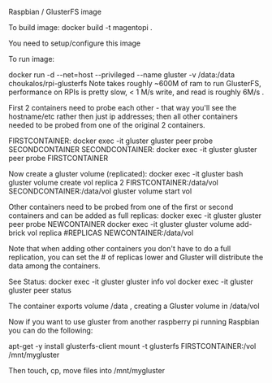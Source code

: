 Raspbian / GlusterFS image 

To build image:
docker build -t magentopi .

You need to setup/configure this image

To run image:

docker run -d --net=host --privileged --name gluster -v /data:/data choukalos/rpi-glusterfs
Note takes roughly ~600M of ram to run GlusterFS, performance on RPIs is pretty slow, < 1 M/s write, and read is roughly 6M/s .

First 2 containers need to probe each other - that way you'll see the hostname/etc rather then just ip addresses; then all other containers needed to be probed from one of the original 2 containers.

FIRSTCONTAINER:  docker exec -it gluster gluster peer probe SECONDCONTAINER
SECONDCONTAINER: docker exec -it gluster gluster peer probe FIRSTCONTAINER

Now create a gluster volume (replicated):
docker exec -it gluster bash
   gluster volume create vol replica 2 FIRSTCONTAINER:/data/vol SECONDCONTAINER:/data/vol
   gluster volume start vol


Other containers need to be probed from one of the first or second containers and can be added as full replicas:
docker exec -it gluster gluster peer probe NEWCONTAINER
docker exec -it gluster gluster volume add-brick vol replica #REPLICAS NEWCONTAINER:/data/vol

Note that when adding other containers you don't have to do a full replication, you can set the # of replicas lower and Gluster will distribute the data among the containers.

See Status:
docker exec -it gluster gluster info vol
docker exec -it gluster gluster peer status

The container exports volume /data , creating a Gluster volume in /data/vol 
   
Now if you want to use gluster from another raspberry pi running Raspbian you can do the following:

apt-get -y install glusterfs-client
mount -t glusterfs FIRSTCONTAINER:/vol /mnt/mygluster

Then touch, cp, move files into /mnt/mygluster
